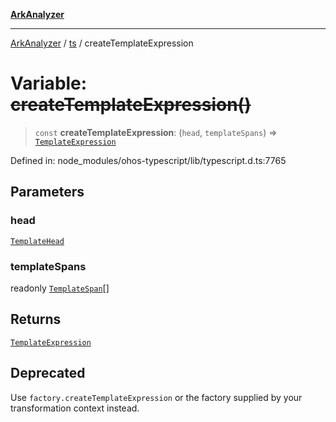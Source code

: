 [**ArkAnalyzer**](../../../../README.md)

***

[ArkAnalyzer](../../../../globals.md) / [ts](../README.md) / createTemplateExpression

# Variable: ~~createTemplateExpression()~~

> `const` **createTemplateExpression**: (`head`, `templateSpans`) => [`TemplateExpression`](../interfaces/TemplateExpression.md)

Defined in: node\_modules/ohos-typescript/lib/typescript.d.ts:7765

## Parameters

### head

[`TemplateHead`](../interfaces/TemplateHead.md)

### templateSpans

readonly [`TemplateSpan`](../interfaces/TemplateSpan.md)[]

## Returns

[`TemplateExpression`](../interfaces/TemplateExpression.md)

## Deprecated

Use `factory.createTemplateExpression` or the factory supplied by your transformation context instead.
